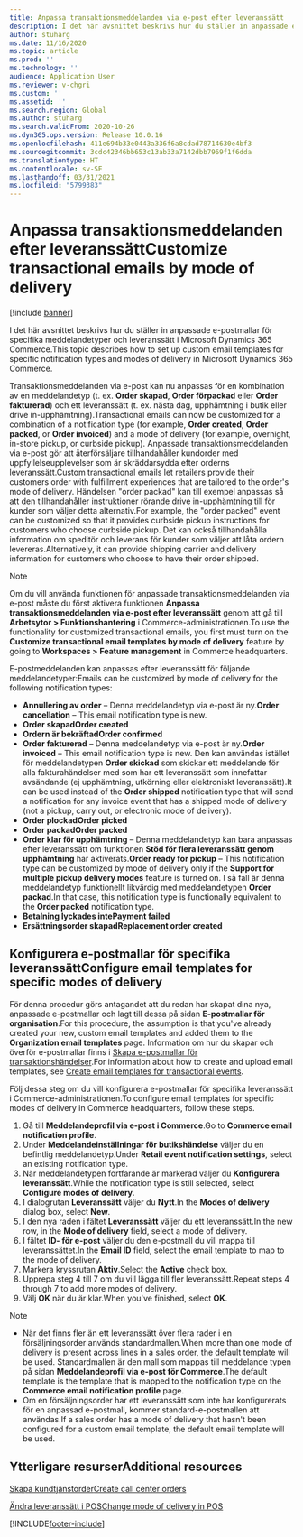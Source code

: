 ```yaml
---
title: Anpassa transaktionsmeddelanden via e-post efter leveranssätt
description: I det här avsnittet beskrivs hur du ställer in anpassade e-postmallar för specifika meddelandetyper och leveranssätt i Microsoft Dynamics 365 Commerce.
author: stuharg
ms.date: 11/16/2020
ms.topic: article
ms.prod: ''
ms.technology: ''
audience: Application User
ms.reviewer: v-chgri
ms.custom: ''
ms.assetid: ''
ms.search.region: Global
ms.author: stuharg
ms.search.validFrom: 2020-10-26
ms.dyn365.ops.version: Release 10.0.16
ms.openlocfilehash: 411e694b33e0443a336f6a8cdad78714630e4bf3
ms.sourcegitcommit: 3cdc42346bb653c13ab33a7142dbb7969f1f6dda
ms.translationtype: HT
ms.contentlocale: sv-SE
ms.lasthandoff: 03/31/2021
ms.locfileid: "5799383"
---
```

# <a name="customize-transactional-emails-by-mode-of-delivery"></a><span data-ttu-id="d1297-103">Anpassa transaktionsmeddelanden efter leveranssätt</span><span class="sxs-lookup"><span data-stu-id="d1297-103">Customize transactional emails by mode of delivery</span></span>

[!include [banner](includes/banner.md)]

<span data-ttu-id="d1297-104">I det här avsnittet beskrivs hur du ställer in anpassade e-postmallar för specifika meddelandetyper och leveranssätt i Microsoft Dynamics 365 Commerce.</span><span class="sxs-lookup"><span data-stu-id="d1297-104">This topic describes how to set up custom email templates for specific notification types and modes of delivery in Microsoft Dynamics 365 Commerce.</span></span>

<span data-ttu-id="d1297-105">Transaktionsmeddelanden via e-post kan nu anpassas för en kombination av en meddelandetyp (t. ex. **Order skapad**, **Order förpackad** eller **Order fakturerad**) och ett leveranssätt (t. ex. nästa dag, upphämtning i butik eller drive in-upphämtning).</span><span class="sxs-lookup"><span data-stu-id="d1297-105">Transactional emails can now be customized for a combination of a notification type (for example, **Order created**, **Order packed**, or **Order invoiced**) and a mode of delivery (for example, overnight, in-store pickup, or curbside pickup).</span></span> <span data-ttu-id="d1297-106">Anpassade transaktionsmeddelanden via e-post gör att återförsäljare tillhandahåller kundorder med uppfyllelseupplevelser som är skräddarsydda efter orderns leveranssätt.</span><span class="sxs-lookup"><span data-stu-id="d1297-106">Custom transactional emails let retailers provide their customers order with fulfillment experiences that are tailored to the order's mode of delivery.</span></span> <span data-ttu-id="d1297-107">Händelsen "order packad" kan till exempel anpassas så att den tillhandahåller instruktioner rörande drive in-upphämtning till för kunder som väljer detta alternativ.</span><span class="sxs-lookup"><span data-stu-id="d1297-107">For example, the "order packed" event can be customized so that it provides curbside pickup instructions for customers who choose curbside pickup.</span></span> <span data-ttu-id="d1297-108">Det kan också tillhandahålla information om speditör och leverans för kunder som väljer att låta ordern levereras.</span><span class="sxs-lookup"><span data-stu-id="d1297-108">Alternatively, it can provide shipping carrier and delivery information for customers who choose to have their order shipped.</span></span>

> [!NOTE]
> <span data-ttu-id="d1297-109">Om du vill använda funktionen för anpassade transaktionsmeddelanden via e-post måste du först aktivera funktionen **Anpassa transaktionsmeddelanden via e-post efter leveranssätt** genom att gå till **Arbetsytor \> Funktionshantering** i Commerce-administrationen.</span><span class="sxs-lookup"><span data-stu-id="d1297-109">To use the functionality for customized transactional emails, you first must turn on the **Customize transactional email templates by mode of delivery** feature by going to **Workspaces \> Feature management** in Commerce headquarters.</span></span>

<span data-ttu-id="d1297-110">E-postmeddelanden kan anpassas efter leveranssätt för följande meddelandetyper:</span><span class="sxs-lookup"><span data-stu-id="d1297-110">Emails can be customized by mode of delivery for the following notification types:</span></span>

- <span data-ttu-id="d1297-111">**Annullering av order** – Denna meddelandetyp via e-post är ny.</span><span class="sxs-lookup"><span data-stu-id="d1297-111">**Order cancellation** – This email notification type is new.</span></span>
- <span data-ttu-id="d1297-112">**Order skapad**</span><span class="sxs-lookup"><span data-stu-id="d1297-112">**Order created**</span></span>
- <span data-ttu-id="d1297-113">**Ordern är bekräftad**</span><span class="sxs-lookup"><span data-stu-id="d1297-113">**Order confirmed**</span></span>
- <span data-ttu-id="d1297-114">**Order fakturerad** – Denna meddelandetyp via e-post är ny.</span><span class="sxs-lookup"><span data-stu-id="d1297-114">**Order invoiced** – This email notification type is new.</span></span> <span data-ttu-id="d1297-115">Den kan användas istället för meddelandetypen **Order skickad** som skickar ett meddelande för alla fakturahändelser med som har ett leveranssätt som innefattar avsändande (ej upphämtning, utkörning eller elektroniskt leveranssätt).</span><span class="sxs-lookup"><span data-stu-id="d1297-115">It can be used instead of the **Order shipped** notification type that will send a notification for any invoice event that has a shipped mode of delivery (not a pickup, carry out, or electronic mode of delivery).</span></span>
- <span data-ttu-id="d1297-116">**Order plockad**</span><span class="sxs-lookup"><span data-stu-id="d1297-116">**Order picked**</span></span>
- <span data-ttu-id="d1297-117">**Order packad**</span><span class="sxs-lookup"><span data-stu-id="d1297-117">**Order packed**</span></span>
- <span data-ttu-id="d1297-118">**Order klar för upphämtning** – Denna meddelandetyp kan bara anpassas efter leveranssätt om funktionen **Stöd för flera leveranssätt genom upphämtning** har aktiverats.</span><span class="sxs-lookup"><span data-stu-id="d1297-118">**Order ready for pickup** – This notification type can be customized by mode of delivery only if the **Support for multiple pickup delivery modes** feature is turned on.</span></span> <span data-ttu-id="d1297-119">I så fall är denna meddelandetyp funktionellt likvärdig med meddelandetypen **Order packad**.</span><span class="sxs-lookup"><span data-stu-id="d1297-119">In that case, this notification type is functionally equivalent to the **Order packed** notification type.</span></span>
- <span data-ttu-id="d1297-120">**Betalning lyckades inte**</span><span class="sxs-lookup"><span data-stu-id="d1297-120">**Payment failed**</span></span>
- <span data-ttu-id="d1297-121">**Ersättningsorder skapad**</span><span class="sxs-lookup"><span data-stu-id="d1297-121">**Replacement order created**</span></span>

## <a name="configure-email-templates-for-specific-modes-of-delivery"></a><span data-ttu-id="d1297-122">Konfigurera e-postmallar för specifika leveranssätt</span><span class="sxs-lookup"><span data-stu-id="d1297-122">Configure email templates for specific modes of delivery</span></span>

<span data-ttu-id="d1297-123">För denna procedur görs antagandet att du redan har skapat dina nya, anpassade e-postmallar och lagt till dessa på sidan **E-postmallar för organisation**.</span><span class="sxs-lookup"><span data-stu-id="d1297-123">For this procedure, the assumption is that you've already created your new, custom email templates and added them to the **Organization email templates** page.</span></span> <span data-ttu-id="d1297-124">Information om hur du skapar och överför e-postmallar finns i [Skapa e-postmallar för transaktionshändelser](email-templates-transactions.md).</span><span class="sxs-lookup"><span data-stu-id="d1297-124">For information about how to create and upload email templates, see [Create email templates for transactional events](email-templates-transactions.md).</span></span>

<span data-ttu-id="d1297-125">Följ dessa steg om du vill konfigurera e-postmallar för specifika leveranssätt i Commerce-administrationen.</span><span class="sxs-lookup"><span data-stu-id="d1297-125">To configure email templates for specific modes of delivery in Commerce headquarters, follow these steps.</span></span>

1. <span data-ttu-id="d1297-126">Gå till **Meddelandeprofil via e-post i Commerce**.</span><span class="sxs-lookup"><span data-stu-id="d1297-126">Go to **Commerce email notification profile**.</span></span>
1. <span data-ttu-id="d1297-127">Under **Meddelandeinställningar för butikshändelse** väljer du en befintlig meddelandetyp.</span><span class="sxs-lookup"><span data-stu-id="d1297-127">Under **Retail event notification settings**, select an existing notification type.</span></span>
1. <span data-ttu-id="d1297-128">När meddelandetypen fortfarande är markerad väljer du **Konfigurera leveranssätt**.</span><span class="sxs-lookup"><span data-stu-id="d1297-128">While the notification type is still selected, select **Configure modes of delivery**.</span></span>
1. <span data-ttu-id="d1297-129">I dialogrutan **Leveranssätt** väljer du **Nytt**.</span><span class="sxs-lookup"><span data-stu-id="d1297-129">In the **Modes of delivery** dialog box, select **New**.</span></span>
1. <span data-ttu-id="d1297-130">I den nya raden i fältet **Leveranssätt** väljer du ett leveranssätt.</span><span class="sxs-lookup"><span data-stu-id="d1297-130">In the new row, in the **Mode of delivery** field, select a mode of delivery.</span></span>
1. <span data-ttu-id="d1297-131">I fältet **ID- för e-post** väljer du den e-postmall du vill mappa till leveranssättet.</span><span class="sxs-lookup"><span data-stu-id="d1297-131">In the **Email ID** field, select the email template to map to the mode of delivery.</span></span>
1. <span data-ttu-id="d1297-132">Markera kryssrutan **Aktiv**.</span><span class="sxs-lookup"><span data-stu-id="d1297-132">Select the **Active** check box.</span></span>
1. <span data-ttu-id="d1297-133">Upprepa steg 4 till 7 om du vill lägga till fler leveranssätt.</span><span class="sxs-lookup"><span data-stu-id="d1297-133">Repeat steps 4 through 7 to add more modes of delivery.</span></span>
1. <span data-ttu-id="d1297-134">Välj **OK** när du är klar.</span><span class="sxs-lookup"><span data-stu-id="d1297-134">When you've finished, select **OK**.</span></span>

> [!NOTE]
> - <span data-ttu-id="d1297-135">När det finns fler än ett leveranssätt över flera rader i en försäljningsorder används standardmallen.</span><span class="sxs-lookup"><span data-stu-id="d1297-135">When more than one mode of delivery is present across lines in a sales order, the default template will be used.</span></span> <span data-ttu-id="d1297-136">Standardmallen är den mall som mappas till meddelande typen på sidan **Meddelandeprofil via e-post för Commerce**.</span><span class="sxs-lookup"><span data-stu-id="d1297-136">The default template is the template that is mapped to the notification type on the **Commerce email notification profile** page.</span></span>
> - <span data-ttu-id="d1297-137">Om en försäljningsorder har ett leveranssätt som inte har konfigurerats för en anpassad e-postmall, kommer standard-e-postmallen att användas.</span><span class="sxs-lookup"><span data-stu-id="d1297-137">If a sales order has a mode of delivery that hasn't been configured for a custom email template, the default email template will be used.</span></span>

## <a name="additional-resources"></a><span data-ttu-id="d1297-138">Ytterligare resurser</span><span class="sxs-lookup"><span data-stu-id="d1297-138">Additional resources</span></span>

[<span data-ttu-id="d1297-139">Skapa kundtjänstorder</span><span class="sxs-lookup"><span data-stu-id="d1297-139">Create call center orders</span></span>](tasks/create-call-center-orders.md)

[<span data-ttu-id="d1297-140">Ändra leveranssätt i POS</span><span class="sxs-lookup"><span data-stu-id="d1297-140">Change mode of delivery in POS</span></span>](pos-change-delivery-mode.md)


[!INCLUDE[footer-include](../includes/footer-banner.md)]